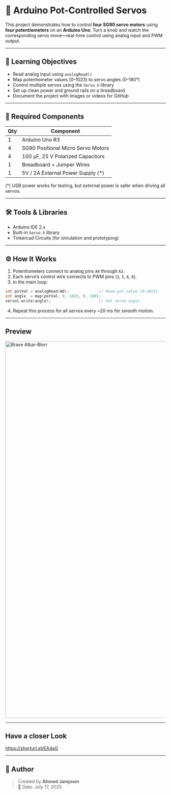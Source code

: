 
# 🤖 Arduino Pot-Controlled Servos

This project demonstrates how to control **four SG90 servo motors** using **four potentiometers** on an **Arduino Uno**. Turn a knob and watch the corresponding servo move—real-time control using analog input and PWM output.

---

## 🎯 Learning Objectives

- Read analog input using `analogRead()`
- Map potentiometer values (0–1023) to servo angles (0–180°)
- Control multiple servos using the `Servo.h` library
- Set up clean power and ground rails on a breadboard
- Document the project with images or videos for GitHub

---

## 🔧 Required Components

| Qty | Component                          |
|-----|------------------------------------|
| 1   | Arduino Uno R3                     |
| 4   | SG90 Positional Micro Servo Motors |
| 4   | 100 µF, 25 V Polarized Capacitors  |
| 1   | Breadboard + Jumper Wires          |
| 1   | 5V / 2A External Power Supply (*)  |

(*) USB power works for testing, but external power is safer when driving all servos.

---

## 🛠️ Tools & Libraries

- Arduino IDE 2.x
- Built-in `Servo.h` library
- Tinkercad Circuits (for simulation and prototyping)

---

## ⚙️ How It Works

1. Potentiometers connect to analog pins `A0` through `A3`.
2. Each servo’s control wire connects to PWM pins (`3`, `5`, `6`, `9`).
3. In the main loop:
```cpp
int potVal = analogRead(A0);             // Read pot value (0–1023)
int angle  = map(potVal, 0, 1023, 0, 180); 
servo1.write(angle);                     // Set servo angle
```
4. Repeat this process for all servos every ~20 ms for smooth motion.
---
## Preview


<img width="2560" height="1180" alt="Brave Albar-Blorr" src="https://github.com/user-attachments/assets/3ef75b28-16b6-4e4a-84d2-2664817b7a0f" />


---
## Have a closer Look

https://shorturl.at/EA4aG

---

## 👤 Author

> Created by **Ahmed Jamjoom**  
> 📅 Date: July 17, 2025

